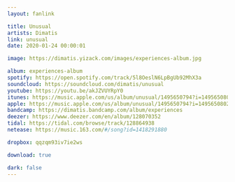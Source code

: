 ```yaml
---
layout: fanlink

title: Unusual
artists: Dimatis
link: unusual
date: 2020-01-24 00:00:01

image: https://dimatis.yizack.com/images/experiences-album.jpg

album: experiences-album
spotify: https://open.spotify.com/track/5l8OeslN6LpBgUb92MhX3a
soundcloud: https://soundcloud.com/dimatis/unusual
youtube: https://youtu.be/akJZVUYRpY0
itunes: https://music.apple.com/us/album/unusual/1495650794?i=1495650802&app=itunes&ls=1
apple: https://music.apple.com/us/album/unusual/1495650794?i=1495650802&app=music&ls=1
bandcamp: https://dimatis.bandcamp.com/album/experiences
deezer: https://www.deezer.com/en/album/128070352
tidal: https://tidal.com/browse/track/128864938
netease: https://music.163.com/#/song?id=1418291880

dropbox: qqzqm93iv7ie2ws

download: true

dark: false
---
```

